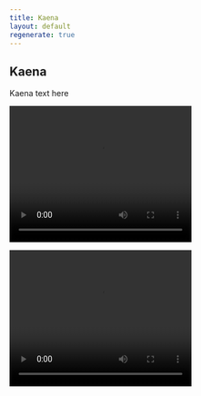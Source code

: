 ```yaml
---
title: Kaena
layout: default
regenerate: true
---
```


## Kaena


Kaena text here   
<p>
<video width="320" height="240" controls>
<source src="../oahuv1/images/kaaena1.webm" type="video/webm">
  Your browser does not support the video tag.
</video>
</p>

<p>
<video width="320" height="240" controls>
<source src="../oahuv1/images/kaaena2.webm" type="video/webm">
  Your browser does not support the video tag.
</video>
</p>
